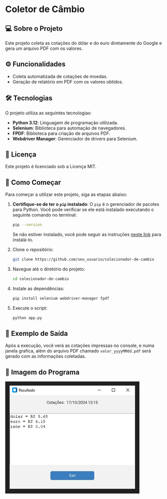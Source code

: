 ﻿# Coletor de Câmbio

## 💻 Sobre o Projeto

Este projeto coleta as cotações do dólar e do euro diretamente do Google e gera um arquivo PDF com os valores.

## ⚙️ Funcionalidades
- Coleta automatizada de cotações de moedas.
- Geração de relatório em PDF com os valores obtidos.

## 🛠 Tecnologias

O projeto utiliza as seguintes tecnologias:
- **Python 3.12**: Linguagem de programação utilizada.
- **Selenium**: Biblioteca para automação de navegadores.
- **FPDF**: Biblioteca para criação de arquivos PDF.
- **Webdriver Manager**: Gerenciador de drivers para Selenium.

## 📝 Licença

Este projeto é licenciado sob a Licença MIT.

## 🚀 Como Começar

Para começar a utilizar este projeto, siga as etapas abaixo:

1. **Certifique-se de ter o `pip` instalado**: O `pip` é o gerenciador de pacotes para Python. Você pode verificar se ele está instalado executando o seguinte comando no terminal:
    ```bash
    pip --version
    ```
   Se não estiver instalado, você pode seguir as instruções [neste link](https://pip.pypa.io/en/stable/installation/) para instalá-lo.

2. Clone o repositório:
    ```bash
    git clone https://github.com/seu_usuario/colecionador-de-cambio
    ```

3. Navegue até o diretório do projeto:
    ```bash
    cd colecionador-de-cambio
    ```

4. Instale as dependências:
    ```bash
    pip install selenium webdriver-manager fpdf
    ```

5. Execute o script:
    ```bash
    python app.py
    ```

## 📄 Exemplo de Saída

Após a execução, você verá as cotações impressas no console, e numa janela grafica, além do arquivo PDF chamado `valor_yyyyMMdd.pdf` será gerado com as informações coletadas.

## 📸 Imagem do Programa

![Tela do programa](images/screenshot.png) <!-- Certifique-se de usar o caminho correto para a imagem -->
